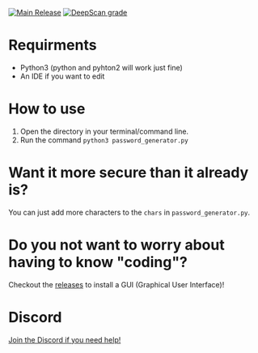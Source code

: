 [![Main Release](https://github.com/Fire-Modifications/password-generator/actions/workflows/release.yml/badge.svg?event=release)](https://github.com/Fire-Modifications/password-generator/actions/workflows/release.yml)
[![DeepScan grade](https://deepscan.io/api/teams/18195/projects/21518/branches/620939/badge/grade.svg)](https://deepscan.io/dashboard#view=project&tid=18195&pid=21518&bid=620939)
# Requirments
* Python3 (python and pyhton2 will work just fine)
* An IDE if you want to edit

# How to use
1. Open the directory in your terminal/command line.
2. Run the command `python3 password_generator.py`

# Want it more secure than it already is?
You can just add more characters to the `chars` in `password_generator.py`.

# Do you not want to worry about having to know "coding"?
Checkout the [releases](https://github.com/Fire-Modifications/password-generator/releases) to install a GUI (Graphical User Interface)!

# Discord
<div align="left">
    <a target="_blank" href="https://firemodifications.com/discord" title="Join our Discord!">
        Join the Discord if you need help!
    </a>
</div>
